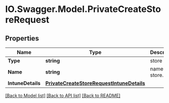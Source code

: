 # IO.Swagger.Model.PrivateCreateStoreRequest
## Properties

Name | Type | Description | Notes
------------ | ------------- | ------------- | -------------
**Type** | **string** | store Type | [optional] 
**Name** | **string** | name of the store. | [optional] 
**IntuneDetails** | [**PrivateCreateStoreRequestIntuneDetails**](PrivateCreateStoreRequestIntuneDetails.md) |  | [optional] 

[[Back to Model list]](../README.md#documentation-for-models) [[Back to API list]](../README.md#documentation-for-api-endpoints) [[Back to README]](../README.md)

